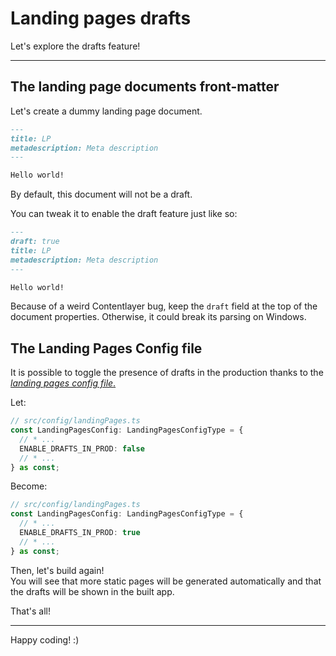 # Landing pages drafts

Let's explore the drafts feature!

---

## The landing page documents front-matter

Let's create a dummy landing page document.

```markdown
---
title: LP
metadescription: Meta description
---

Hello world!
```

By default, this document will not be a draft.

You can tweak it to enable the draft feature just like so:

```markdown
---
draft: true
title: LP
metadescription: Meta description
---

Hello world!
```

Because of a weird Contentlayer bug, keep the `draft` field at the top of the document properties. Otherwise, it could break its parsing on Windows.

## The Landing Pages Config file

It is possible to toggle the presence of drafts in the production thanks to the [_landing pages config file_.](/src/config/landingPages.ts)

Let:

```ts
// src/config/landingPages.ts
const LandingPagesConfig: LandingPagesConfigType = {
  // * ...
  ENABLE_DRAFTS_IN_PROD: false
  // * ...
} as const;
```

Become:

```ts
// src/config/landingPages.ts
const LandingPagesConfig: LandingPagesConfigType = {
  // * ...
  ENABLE_DRAFTS_IN_PROD: true
  // * ...
} as const;
```

Then, let's build again!  
You will see that more static pages will be generated automatically and that the drafts will be shown in the built app.

That's all!

---

Happy coding! :)
